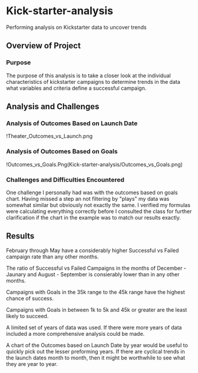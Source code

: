 # Kick-starter-analysis
Performing analysis on Kickstarter data to uncover trends

## Overview of Project

### Purpose

The purpose of this analysis is to take a closer look at the individual characteristics of kickstarter campaigns to determine trends in the data what variables and criteria define a successful campaign.

## Analysis and Challenges

### Analysis of Outcomes Based on Launch Date

!Theater_Outcomes_vs_Launch.png

### Analysis of Outcomes Based on Goals

!Outcomes_vs_Goals.Png(Kick-starter-analysis/Outcomes_vs_Goals.png)

### Challenges and Difficulties Encountered

One challenge I personally had was with the outcomes based on goals chart. Having missed a step an not filtering by "plays" my data was somewhat similar but obviously not exactly the same. I verified my formulas were calculating everything correctly before I consulted the class for further clarification if the chart in the example was to match our results exactly.

## Results

February through May have a considerably higher Successful vs Failed campaign rate than any other months.

The ratio of Successful vs Failed Campaigns in the months of December - Jaunary and August - September is consierably lower than in any other months.

Campaigns with Goals in the 35k range to the 45k range have the highest chance of success.

Campaigns with Goals in between 1k to 5k and 45k or greater are the least likely to succeed.

A limited set of years of data was used. If there were more years of data included a more comprehensive analysis could be made.

A chart of the Outcomes based on Launch Date by year would be useful to quickly pick out the lesser preforming years. If there are cyclical trends in the launch dates month to month, then it might be worthwhile to see what they are year to year.
